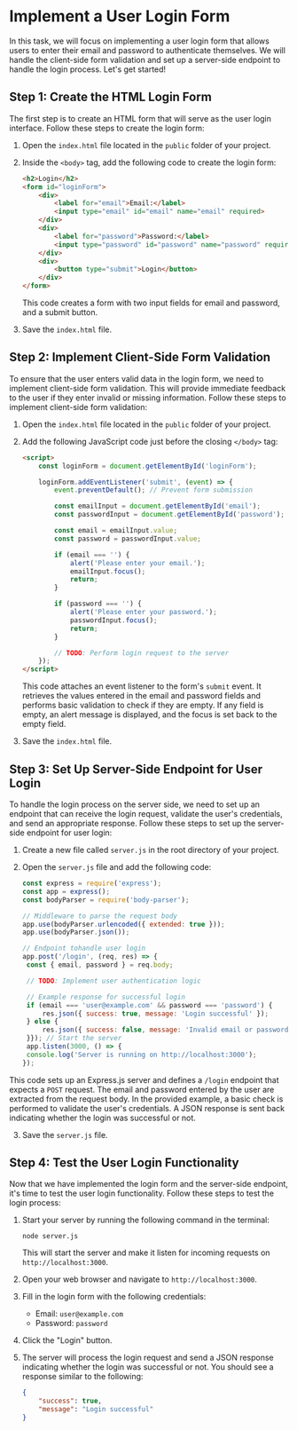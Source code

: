 
# Implement a User Login Form

In this task, we will focus on implementing a user login form that allows users to enter their email and password to authenticate themselves. We will handle the client-side form validation and set up a server-side endpoint to handle the login process. Let's get started!

## Step 1: Create the HTML Login Form

The first step is to create an HTML form that will serve as the user login interface. Follow these steps to create the login form:

1. Open the `index.html` file located in the `public` folder of your project.

2. Inside the `<body>` tag, add the following code to create the login form:

   ```html
   <h2>Login</h2>
   <form id="loginForm">
       <div>
           <label for="email">Email:</label>
           <input type="email" id="email" name="email" required>
       </div>
       <div>
           <label for="password">Password:</label>
           <input type="password" id="password" name="password" required>
       </div>
       <div>
           <button type="submit">Login</button>
       </div>
   </form>
   ```

   This code creates a form with two input fields for email and password, and a submit button.

3. Save the `index.html` file.

## Step 2: Implement Client-Side Form Validation

To ensure that the user enters valid data in the login form, we need to implement client-side form validation. This will provide immediate feedback to the user if they enter invalid or missing information. Follow these steps to implement client-side form validation:

1. Open the `index.html` file located in the `public` folder of your project.

2. Add the following JavaScript code just before the closing `</body>` tag:

   ```html
   <script>
       const loginForm = document.getElementById('loginForm');

       loginForm.addEventListener('submit', (event) => {
           event.preventDefault(); // Prevent form submission

           const emailInput = document.getElementById('email');
           const passwordInput = document.getElementById('password');

           const email = emailInput.value;
           const password = passwordInput.value;

           if (email === '') {
               alert('Please enter your email.');
               emailInput.focus();
               return;
           }

           if (password === '') {
               alert('Please enter your password.');
               passwordInput.focus();
               return;
           }

           // TODO: Perform login request to the server
       });
   </script>
   ```

   This code attaches an event listener to the form's `submit` event. It retrieves the values entered in the email and password fields and performs basic validation to check if they are empty. If any field is empty, an alert message is displayed, and the focus is set back to the empty field.

3. Save the `index.html` file.

## Step 3: Set Up Server-Side Endpoint for User Login

To handle the login process on the server side, we need to set up an endpoint that can receive the login request, validate the user's credentials, and send an appropriate response. Follow these steps to set up the server-side endpoint for user login:

1. Create a new file called `server.js` in the root directory of your project.

2. Open the `server.js` file and add the following code:

   ```javascript
   const express = require('express');
   const app = express();
   const bodyParser = require('body-parser');

   // Middleware to parse the request body
   app.use(bodyParser.urlencoded({ extended: true }));
   app.use(bodyParser.json());

   // Endpoint tohandle user login
   app.post('/login', (req, res) => {
    const { email, password } = req.body;

    // TODO: Implement user authentication logic

    // Example response for successful login
    if (email === 'user@example.com' && password === 'password') {
        res.json({ success: true, message: 'Login successful' });
    } else {
        res.json({ success: false, message: 'Invalid email or password' });
    }}); // Start the server
    app.listen(3000, () => {
    console.log('Server is running on http://localhost:3000');
   });
   ```
This code sets up an Express.js server and defines a `/login` endpoint that expects a `POST` request. The email and password entered by the user are extracted from the request body. In the provided example, a basic check is performed to validate the user's credentials. A JSON response is sent back indicating whether the login was successful or not.

3. Save the `server.js` file.

## Step 4: Test the User Login Functionality

Now that we have implemented the login form and the server-side endpoint, it's time to test the user login functionality. Follow these steps to test the login process:

1. Start your server by running the following command in the terminal:

   ```
   node server.js
   ```

   This will start the server and make it listen for incoming requests on `http://localhost:3000`.

2. Open your web browser and navigate to `http://localhost:3000`.

3. Fill in the login form with the following credentials:

   - Email: `user@example.com`
   - Password: `password`

4. Click the "Login" button.

5. The server will process the login request and send a JSON response indicating whether the login was successful or not. You should see a response similar to the following:

   ```json
   {
       "success": true,
       "message": "Login successful"
   }
   ```

  

